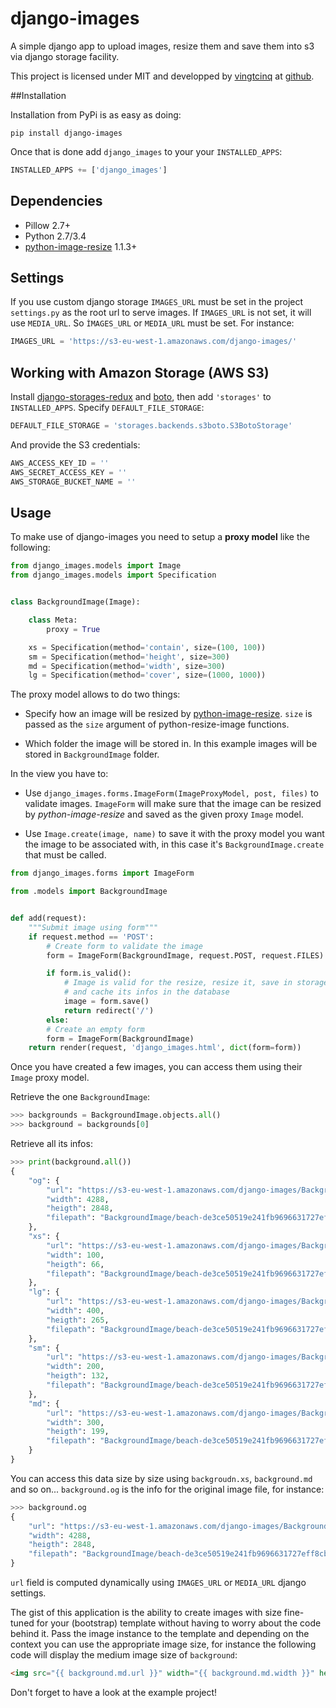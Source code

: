 # django-images

A simple django app to upload images, resize them and save them into s3 via django storage facility.

This project is licensed under MIT and developped by [vingtcinq](http://vingtcinq.io) at [github](https://github.com/VingtCinq/django-images).


##Installation

Installation from PyPi is as easy as doing:

```
pip install django-images
```

Once that is done add `django_images` to your your `INSTALLED_APPS`:

```python
INSTALLED_APPS += ['django_images']
```

## Dependencies

- Pillow 2.7+
- Python 2.7/3.4
- [python-image-resize](https://github.com/VingtCinq/python-resize-image) 1.1.3+


## Settings

If you use custom django storage `IMAGES_URL` must be set in the project
``settings.py`` as the root url to serve images. If `IMAGES_URL` is not set,
it will use `MEDIA_URL`. So `ÌMAGES_URL` or `MEDIA_URL` must be set.
For instance:

```python
IMAGES_URL = 'https://s3-eu-west-1.amazonaws.com/django-images/'
```


## Working with Amazon Storage (AWS S3)

Install [django-storages-redux](https://pypi.python.org/pypi/django-storages-redux/1.2) and
[boto](https://pypi.python.org/pypi/boto), then add `'storages'` to ``INSTALLED_APPS``. Specify
`DEFAULT_FILE_STORAGE`:

```python
DEFAULT_FILE_STORAGE = 'storages.backends.s3boto.S3BotoStorage'
```

And provide the S3 credentials:

```python
AWS_ACCESS_KEY_ID = ''
AWS_SECRET_ACCESS_KEY = ''
AWS_STORAGE_BUCKET_NAME = ''
```

## Usage

To make use of django-images you need to setup a **proxy model** like the following:

```python
from django_images.models import Image
from django_images.models import Specification


class BackgroundImage(Image):

    class Meta:
        proxy = True

    xs = Specification(method='contain', size=(100, 100))
    sm = Specification(method='height', size=300)
    md = Specification(method='width', size=300)
    lg = Specification(method='cover', size=(1000, 1000))
```

The proxy model allows to do two things:

- Specify how an image will be resized by [python-image-resize](https://github.com/VingtCinq/python-resize-image). `size` is passed as the `size` argument of python-resize-image functions.

- Which folder the image will be stored in. In this example images will be stored in `BackgroundImage` folder.

In the view you have to:

- Use `django_images.forms.ImageForm(ImageProxyModel, post, files)` to validate images. `ImageForm` will make sure that the image can be resized by *python-image-resize* and saved as the given proxy `Image` model.

- Use `Image.create(image, name)` to save it with the proxy model you want the image to be associated with, in this case it's `BackgroundImage.create` that must be called.

```python
from django_images.forms import ImageForm

from .models import BackgroundImage


def add(request):
    """Submit image using form"""
    if request.method == 'POST':
        # Create form to validate the image
        form = ImageForm(BackgroundImage, request.POST, request.FILES)

        if form.is_valid():
            # Image is valid for the resize, resize it, save in storage
            # and cache its infos in the database
            image = form.save()
            return redirect('/')
        else:
        # Create an empty form
        form = ImageForm(BackgroundImage)
    return render(request, 'django_images.html', dict(form=form))
```

Once you have created a few images, you can access them using their `Image` proxy model.

Retrieve the one `BackgroundImage`:

```python
>>> backgrounds = BackgroundImage.objects.all()
>>> background = backgrounds[0]
```

Retrieve all its infos:

```python
>>> print(background.all())
{
    "og": {
        "url": "https://s3-eu-west-1.amazonaws.com/django-images/BackgroundImage/beach-de3ce50519e241fb9696631727eff8cb.jpeg", 
        "width": 4288, 
        "heigth": 2848, 
        "filepath": "BackgroundImage/beach-de3ce50519e241fb9696631727eff8cb.jpeg"
    }, 
    "xs": {
        "url": "https://s3-eu-west-1.amazonaws.com/django-images/BackgroundImage/beach-de3ce50519e241fb9696631727eff8cb_xs.jpeg", 
        "width": 100, 
        "heigth": 66, 
        "filepath": "BackgroundImage/beach-de3ce50519e241fb9696631727eff8cb_xs.jpeg"
    }, 
    "lg": {
        "url": "https://s3-eu-west-1.amazonaws.com/django-images/BackgroundImage/beach-de3ce50519e241fb9696631727eff8cb_lg.jpeg", 
        "width": 400, 
        "heigth": 265, 
        "filepath": "BackgroundImage/beach-de3ce50519e241fb9696631727eff8cb_lg.jpeg"
    }, 
    "sm": {
        "url": "https://s3-eu-west-1.amazonaws.com/django-images/BackgroundImage/beach-de3ce50519e241fb9696631727eff8cb_sm.jpeg", 
        "width": 200, 
        "heigth": 132, 
        "filepath": "BackgroundImage/beach-de3ce50519e241fb9696631727eff8cb_sm.jpeg"
    }, 
    "md": {
        "url": "https://s3-eu-west-1.amazonaws.com/django-images/BackgroundImage/beach-de3ce50519e241fb9696631727eff8cb_md.jpeg", 
        "width": 300, 
        "heigth": 199, 
        "filepath": "BackgroundImage/beach-de3ce50519e241fb9696631727eff8cb_md.jpeg"
    }
}
```

You can access this data size by size using ``backgroudn.xs``, ``background.md`` and so on... `background.og` is the info for
the original image file, for instance:

```python
>>> background.og
{
    "url": "https://s3-eu-west-1.amazonaws.com/django-images/BackgroundImage/beach-de3ce50519e241fb9696631727eff8cb.jpeg", 
    "width": 4288, 
    "heigth": 2848, 
    "filepath": "BackgroundImage/beach-de3ce50519e241fb9696631727eff8cb.jpeg"
}
```

`url` field is computed dynamically using `IMAGES_URL` or `MEDIA_URL` django settings.

The gist of this application is the ability to create images with size fine-tuned for your (bootstrap) template
without having to worry about the code behind it. Pass the image instance to the template and depending
on the context you can use the appropriate image size, for instance the following code will display
the medium image size of `background`:

```html
<img src="{{ background.md.url }}" width="{{ background.md.width }}" heigth="{{ background.md.heigth }}" />
```

Don't forget to have a look at the example project!
